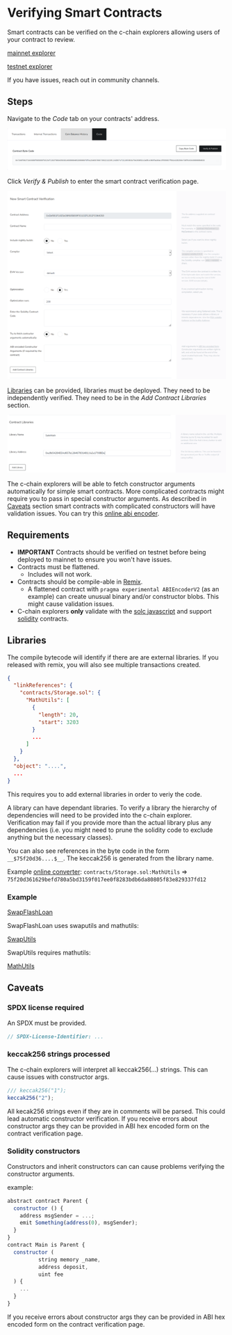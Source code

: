 # Verifying Smart Contracts

Smart contracts can be verified on the c-chain explorers allowing users of your contract to review.

[mainnet explorer](https://cchain.explorer.avax.network/)

[testnet explorer](https://cchain.explorer.avax-test.network/)

If you have issues, reach out in community channels.

## Steps

Navigate to the *Code* tab on your contracts' address.

![Verify &amp; Publish](../../../.gitbook/assets/smart-contract-verify-page.png)

Click *Verify &amp; Publish* to enter the smart contract verification page.

![Contract Entry](../../../.gitbook/assets/smart-contract-input-page.png)

[Libraries](https://docs.soliditylang.org/en/v0.8.4/contracts.html?highlight=libraries#libraries) can be provided, libraries must be deployed.  They need to be independently verified.   They need to be in the *Add Contract Libraries* section.

![Libraries](../../../.gitbook/assets/smart-contract-library.png)

The c-chain explorers will be able to fetch constructor arguments automatically for simple smart contracts.  More complicated contracts might require you to pass in special constructor arguments.
As described in [Caveats](#caveats) section smart contracts with complicated constructors will have validation issues.
You can try this [online abi encoder](https://abi.hashex.org/).

## Requirements

* **IMPORTANT** Contracts should be verified on testnet before being deployed to mainnet to ensure you won't have issues.
* Contracts must be flattened.
  - Includes will not work.  
* Contracts should be compile-able in [Remix](https://remix.ethereum.org).
  - A flattened contract with `pragma experimental ABIEncoderV2` (as an example) can create unusual binary and/or constructor blobs.  This might cause validation issues.
* C-chain explorers **only** validate with the [solc javascript](https://github.com/ethereum/solc-bin) and support [solidity](https://docs.soliditylang.org) contracts.

## Libraries

The compile bytecode will identify if there are are external libraries.  If you released with remix, you will also see multiple transactions created.

```json
{
  "linkReferences": {
    "contracts/Storage.sol": {
      "MathUtils": [
        {
          "length": 20,
          "start": 3203
        }
        ...
      ]
    }
  },
  "object": "....",
  ...
}
```

This requires you to add external libraries in order to veriy the code.

A library can have dependant libraries.  To verify a library the hierarchy of dependencies will need to be provided into the c-chain explorer.
Verification may fail if you provide more than the actual library plus any dependencies (i.e. you might need to prune the solidity code to exclude anything but the necessary classes).

You can also see references in the byte code in the form `__$75f20d36....$__`.  The keccak256 is generated from the library name.

Example [online converter](https://emn178.github.io/online-tools/keccak_256.html):
`contracts/Storage.sol:MathUtils` => `75f20d361629befd780a5bd3159f017ee0f8283bdb6da80805f83e829337fd12`

### Example

[SwapFlashLoan](https://cchain.explorer.avax-test.network/address/0x12DF75Fed4DEd309477C94cE491c67460727C0E8/contracts)

SwapFlashLoan uses swaputils and mathutils:

[SwapUtils](https://cchain.explorer.avax-test.network/address/0x6703e4660E104Af1cD70095e2FeC337dcE034dc1/contracts)

SwapUtils requires mathutils:

[MathUtils](https://cchain.explorer.avax-test.network/address/0xbA21C84E4e593CB1c6Fe6FCba340fa7795476966/contracts)


## Caveats

### SPDX license required

An SPDX must be provided.
```javascript
// SPDX-License-Identifier: ...
```

### keccak256 strings processed

The c-chain explorers will interpret all keccak256(...) strings.  This can cause issues with constructor args.
```javascript
/// keccak256("1");
keccak256("2");
```
All kecak256 strings even if they are in comments will be parsed.
This could lead automatic constructor verification.  If you receive errors about constructor args they can be provided in ABI hex encoded form on the contract verification page.

### Solidity constructors

Constructors and inherit constructors can can cause problems verifying the constructor arguments.

example:
```javascript
abstract contract Parent {
  constructor () {
    address msgSender = ...;
    emit Something(address(0), msgSender);
  }
}
contract Main is Parent {
  constructor (
          string memory _name,
          address deposit,
          uint fee
  ) {
    ...
  }
}
```

If you receive errors about constructor args they can be provided in ABI hex encoded form on the contract verification page.

